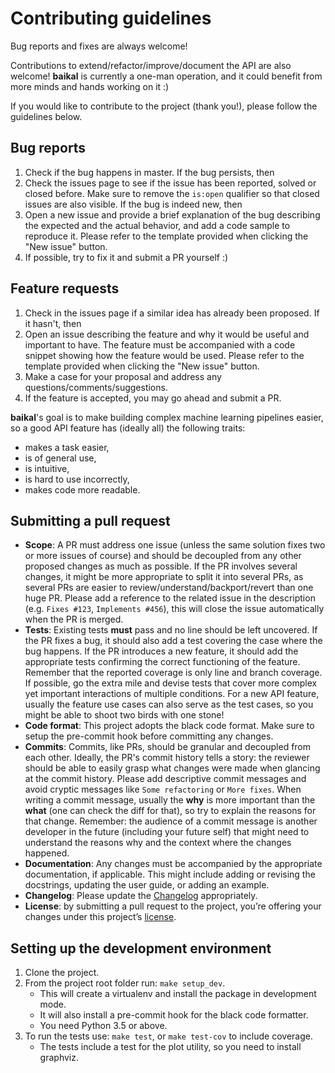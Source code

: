 # Contributing guidelines

Bug reports and fixes are always welcome!

Contributions to extend/refactor/improve/document the API are also welcome! **baikal** 
is currently a one-man operation, and it could benefit from more minds and hands working 
on it :)

If you would like to contribute to the project (thank you!), please follow the guidelines 
below.
  
## Bug reports
1. Check if the bug happens in master. If the bug persists, then
2. Check the issues page to see if the issue has been reported, solved or closed before. 
   Make sure to remove the `is:open` qualifier so that closed issues are also visible.
   If the bug is indeed new, then
3. Open a new issue and provide a brief explanation of the bug describing the expected and
   the actual behavior, and add a code sample to reproduce it. Please refer to the template
   provided when clicking the "New issue" button.
4. If possible, try to fix it and submit a PR yourself :)
  
## Feature requests
1. Check in the issues page if a similar idea has already been proposed. If it hasn't, then
2. Open an issue describing the feature and why it would be useful and important to have.
   The feature must be accompanied with a code snippet showing how the feature would be
   used. Please refer to the template provided when clicking the "New issue" button.
3. Make a case for your proposal and address any questions/comments/suggestions.
4. If the feature is accepted, you may go ahead and submit a PR.

**baikal**'s goal is to make building complex machine learning pipelines easier, so a good 
API feature has (ideally all) the following traits:

* makes a task easier,
* is of general use,
* is intuitive,
* is hard to use incorrectly,
* makes code more readable.

## Submitting a pull request

* **Scope**: A PR must address one issue (unless the same solution fixes two or more 
  issues of course) and should be decoupled from any other proposed changes as much as 
  possible. If the PR involves several changes, it might be more appropriate to split it
  into several PRs, as several PRs are easier to review/understand/backport/revert than 
  one huge PR. Please add a reference to the related issue in the description (e.g. 
  `Fixes #123`, `Implements #456`), this will close the issue automatically when the PR
  is merged.
* **Tests**: Existing tests **must** pass and no line should be left uncovered. If the 
  PR fixes a bug, it should also add a test covering the case where the bug happens. If 
  the PR introduces a new feature, it should add the appropriate tests confirming the 
  correct functioning of the feature. Remember that the reported coverage is only line and 
  branch coverage. If possible, go the extra mile and devise tests that cover more complex
  yet important interactions of multiple conditions. For a new API feature, usually the 
  feature use cases can also serve as the test cases, so you might be able to shoot two 
  birds with one stone!
* **Code format**: This project adopts the black code format. Make sure to setup the 
  pre-commit hook before committing any changes.
* **Commits**: Commits, like PRs, should be granular and decoupled from each other. 
  Ideally, the PR's commit history tells a story: the reviewer should be able to easily 
  grasp what changes were made when glancing at the commit history. Please add descriptive 
  commit messages and avoid cryptic messages like `Some refactoring` or `More fixes`. When
  writing a commit message, usually the **why** is more important than the **what** (one 
  can check the diff for that), so try to explain the reasons for that change. Remember: 
  the audience of a commit message is another developer in the future (including your future 
  self) that might need to understand the reasons why and the context where the changes 
  happened.
* **Documentation**: Any changes must be accompanied by the appropriate documentation, if 
  applicable. This might include adding or revising the docstrings, updating the user 
  guide, or adding an example.
* **Changelog**: Please update the [Changelog](CHANGELOG.md) appropriately.
* **License**: by submitting a pull request to the project, you’re offering your changes 
  under this project’s [license](LICENSE). 

## Setting up the development environment
1. Clone the project.
2. From the project root folder run: `make setup_dev`.
    - This will create a virtualenv and install the package in development mode.
    - It will also install a pre-commit hook for the black code formatter.
    - You need Python 3.5 or above.
3. To run the tests use: `make test`, or `make test-cov` to include coverage.
    - The tests include a test for the plot utility, so you need to install graphviz.
